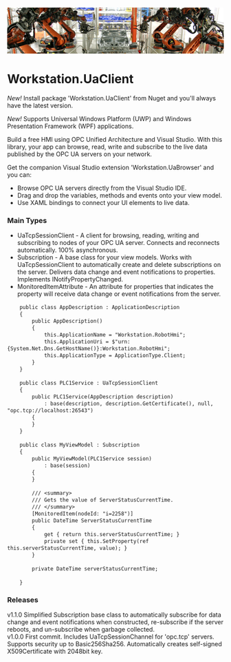 ![robot][1]

# Workstation.UaClient
*New!* Install package 'Workstation.UaClient' from Nuget and you'll always have the latest version.

*New!* Supports Universal Windows Platform (UWP) and Windows Presentation Framework (WPF) applications.

Build a free HMI using OPC Unified Architecture and Visual Studio. With this library, your app can browse, read, write and subscribe to the live data published by the OPC UA servers on your network.

Get the companion Visual Studio extension 'Workstation.UaBrowser' and you can:
- Browse OPC UA servers directly from the Visual Studio IDE.
- Drag and drop the variables, methods and events onto your view model.
- Use XAML bindings to connect your UI elements to live data.

### Main Types
- UaTcpSessionClient - A client for browsing, reading, writing and subscribing to nodes of your OPC UA server. Connects and reconnects automatically. 100% asynchronous.
- Subscription - A base class for your view models. Works with UaTcpSessionClient to automatically create and delete subscriptions on the server. Delivers data change and event notifications to properties. Implements INotifyPropertyChanged.
- MonitoredItemAttribute - An attribute for properties that indicates the property will receive data change or event notifications from the server.

```
    public class AppDescription : ApplicationDescription
    {
        public AppDescription()
        {
            this.ApplicationName = "Workstation.RobotHmi";
            this.ApplicationUri = $"urn:{System.Net.Dns.GetHostName()}:Workstation.RobotHmi";
            this.ApplicationType = ApplicationType.Client;
        }
    }

    public class PLC1Service : UaTcpSessionClient
    {
        public PLC1Service(AppDescription description)
            : base(description, description.GetCertificate(), null, "opc.tcp://localhost:26543")
        {
        }
    }
    
    public class MyViewModel : Subscription
    {
        public MyViewModel(PLC1Service session)
            : base(session)
        {
        }

        /// <summary>
        /// Gets the value of ServerStatusCurrentTime.
        /// </summary>
        [MonitoredItem(nodeId: "i=2258")]
        public DateTime ServerStatusCurrentTime
        {
            get { return this.serverStatusCurrentTime; }
            private set { this.SetProperty(ref this.serverStatusCurrentTime, value); }
        }

        private DateTime serverStatusCurrentTime;

    }
```
### Releases
v1.1.0 Simplified Subscription base class to automatically subscribe for data change and event notifications when constructed, re-subscribe if the server reboots, and un-subscribe when garbage collected.   
v1.0.0 First commit. Includes UaTcpSessionChannel for 'opc.tcp' servers. Supports security up to Basic256Sha256. Automatically creates self-signed X509Certificate with 2048bit key.

[1]: robot6.jpg  
